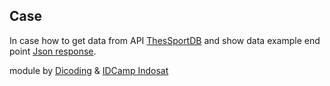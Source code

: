 ## Case  

In case how to get data from API [ThesSportDB](https://www.thesportsdb.com/api.php) and show data example end point [Json response](https://www.thesportsdb.com/api/v1/json/1/search_all_teams.php?l=English%20Premier%20League).

module by [Dicoding](https://www.dicoding.com/academies/55) & [IDCamp Indosat](https://idcamp.indosatooredoo.com/)
